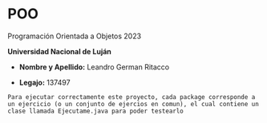 # POO
Programación Orientada a Objetos 2023

**Universidad Nacional de Luján**

- **Nombre y Apellido:** Leandro German Ritacco

- **Legajo:** 137497
```
Para ejecutar correctamente este proyecto, cada package corresponde a un ejercicio (o un conjunto de ejercios en comun), el cual contiene un clase llamada Ejecutame.java para poder testearlo
```
